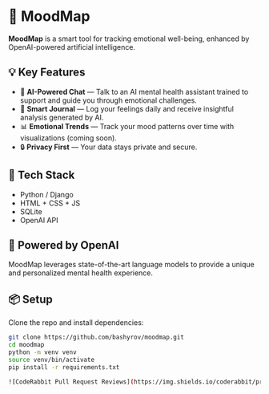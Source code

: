 # 🌈 MoodMap

**MoodMap** is a smart tool for tracking emotional well-being, enhanced by OpenAI-powered artificial intelligence.

## 💡 Key Features

- 🧠 **AI-Powered Chat** — Talk to an AI mental health assistant trained to support and guide you through emotional challenges.
- 📔 **Smart Journal** — Log your feelings daily and receive insightful analysis generated by AI.
- 📊 **Emotional Trends** — Track your mood patterns over time with visualizations (coming soon).
- 🔒 **Privacy First** — Your data stays private and secure.

## 🚀 Tech Stack

- Python / Django
- HTML + CSS + JS 
- SQLite
- OpenAI API

## 🤖 Powered by OpenAI

MoodMap leverages state-of-the-art language models to provide a unique and personalized mental health experience.

## 📦 Setup

Clone the repo and install dependencies:

```bash
git clone https://github.com/bashyrov/moodmap.git
cd moodmap
python -m venv venv
source venv/bin/activate
pip install -r requirements.txt

![CodeRabbit Pull Request Reviews](https://img.shields.io/coderabbit/prs/github/bashyrov/ResumePlus?utm_source=oss&utm_medium=github&utm_campaign=bashyrov%2FResumePlus&labelColor=171717&color=FF570A&link=https%3A%2F%2Fcoderabbit.ai&label=CodeRabbit+Reviews)
